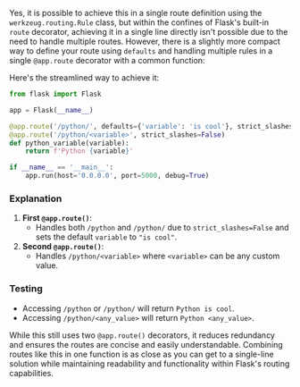 Yes, it is possible to achieve this in a single route definition using the `werkzeug.routing.Rule` class, but within the confines of Flask's built-in `route` decorator, achieving it in a single line directly isn't possible due to the need to handle multiple routes. However, there is a slightly more compact way to define your route using `defaults` and handling multiple rules in a single `@app.route` decorator with a common function:

Here's the streamlined way to achieve it:

```python
from flask import Flask

app = Flask(__name__)

@app.route('/python/', defaults={'variable': 'is cool'}, strict_slashes=False)
@app.route('/python/<variable>', strict_slashes=False)
def python_variable(variable):
    return f'Python {variable}'

if __name__ == '__main__':
    app.run(host='0.0.0.0', port=5000, debug=True)
```

### Explanation

1. **First `@app.route()`**: 
   - Handles both `/python` and `/python/` due to `strict_slashes=False` and sets the default `variable` to `"is cool"`.
2. **Second `@app.route()`**:
   - Handles `/python/<variable>` where `<variable>` can be any custom value.

### Testing

- Accessing `/python` or `/python/` will return `Python is cool`.
- Accessing `/python/<any_value>` will return `Python <any_value>`.

While this still uses two `@app.route()` decorators, it reduces redundancy and ensures the routes are concise and easily understandable. Combining routes like this in one function is as close as you can get to a single-line solution while maintaining readability and functionality within Flask's routing capabilities.
